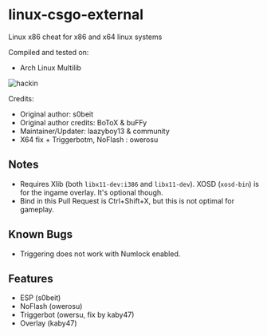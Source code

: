 linux-csgo-external
===================

Linux x86 cheat for x86 and x64 linux systems

Compiled and tested on:
- Arch Linux Multilib

![hackin](http://i.imgur.com/fiKLjnQ.jpg)

Credits:
- Original author: s0beit
- Original author credits: BoToX & buFFy
- Maintainer/Updater: laazyboy13 & community
- X64 fix + Triggerbotm, NoFlash : owerosu

## Notes
* Requires Xlib (both `libx11-dev:i386` and `libx11-dev`). XOSD (`xosd-bin`) is for the ingame overlay. It's optional though.
* Bind in this Pull Request is Ctrl+Shift+X, but this is not optimal for gameplay.

## Known Bugs
* Triggering does not work with Numlock enabled.

## Features
* ESP (s0beit)
* NoFlash (owerosu)
* Triggerbot (owersu, fix by kaby47)
* Overlay (kaby47)
